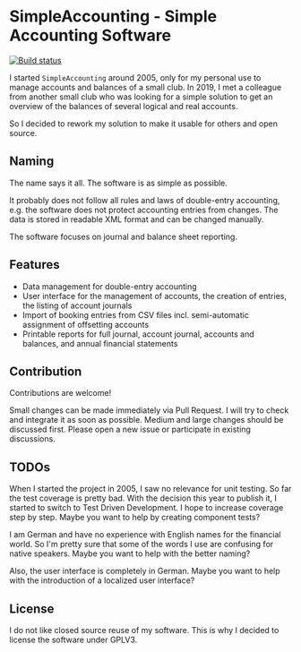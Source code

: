 # SimpleAccounting - Simple Accounting Software

[![Build status](https://ci.appveyor.com/api/projects/status/gdw9q7ves4fuu9t4?svg=true)](https://ci.appveyor.com/project/lg2de/simpleaccounting)

I started `SimpleAccounting` around 2005, only for my personal use to manage accounts and balances of a small club.
In 2019, I met a colleague from another small club who was looking for a simple solution to get an overview of the balances of several logical and real accounts.

So I decided to rework my solution to make it usable for others and open source.

## Naming

The name says it all. The software is as simple as possible. 

It probably does not follow all rules and laws of double-entry accounting, e.g. the software does not protect accounting entries from changes.
The data is stored in readable XML format and can be changed manually.

The software focuses on journal and balance sheet reporting.

## Features

* Data management for double-entry accounting
* User interface for the management of accounts, the creation of entries, the listing of account journals
* Import of booking entries from CSV files incl. semi-automatic assignment of offsetting accounts
* Printable reports for full journal, account journal, accounts and balances, and annual financial statements

## Contribution


Contributions are welcome!

Small changes can be made immediately via Pull Request. I will try to check and integrate it as soon as possible.
Medium and large changes should be discussed first. Please open a new issue or participate in existing discussions.

## TODOs

When I started the project in 2005, I saw no relevance for unit testing.
So far the test coverage is pretty bad.
With the decision this year to publish it, I started to switch to Test Driven Development.
I hope to increase coverage step by step. Maybe you want to help by creating component tests?

I am German and have no experience with English names for the financial world.
So I'm pretty sure that some of the words I use are confusing for native speakers.
Maybe you want to help with the better naming?

Also, the user interface is completely in German.
Maybe you want to help with the introduction of a localized user interface?

## License

I do not like closed source reuse of my software.
This is why I decided to license the software under GPLV3.
